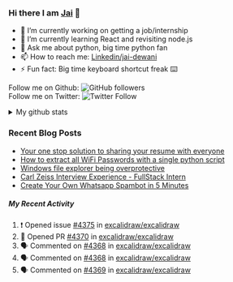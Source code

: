 
### Hi there I am [Jai](https://jaid.tech) 👋

- 🔭 I’m currently working on getting a job/internship
- 🌱 I’m currently learning React and revisiting node.js
- 💬 Ask me about python, big time python fan 
- 📫 How to reach me: [Linkedin/jai-dewani](https://www.linkedin.com/in/jai-dewani)
- ⚡ Fun fact: Big time keyboard shortcut freak :keyboard:

Follow me on Github: ![GitHub followers](https://img.shields.io/github/followers/jai-dewani?label=Follow&style=social)  
Follow me on Twitter: ![Twitter Follow](https://img.shields.io/twitter/follow/jai_dewani?label=Follow&style=social)  

<details>
  <summary>My github stats</summary>
  &nbsp;&nbsp;&nbsp;&nbsp;<img src="https://github-readme-stats.vercel.app/api?username=jai-dewani">
</details>  

### Recent Blog Posts
<!-- BLOG-POST-LIST:START -->
- [Your one stop solution to sharing your resume with everyone](https://jai-dewani.github.io/blogs/one-stop-solution-to-sharing-your-resume/)
- [How to extract all WiFi Passwords with a single python script](https://jai-dewani.github.io/blogs/extract-wifi-passwords/)
- [Windows file explorer being overprotective](https://jai-dewani.github.io/blogs/windows-file-structure/)
- [Carl Zeiss Interview Experience - FullStack Intern](https://jai-dewani.github.io/blogs/carl-zeiss-interview-experience/)
- [Create Your Own Whatsapp Spambot in 5 Minutes](https://jai-dewani.github.io/blogs/automate-whatsapp/)
<!-- BLOG-POST-LIST:END -->

##### My Recent Activity
<!--START_SECTION:activity-->
1. ❗️ Opened issue [#4375](https://github.com/excalidraw/excalidraw/issues/4375) in [excalidraw/excalidraw](https://github.com/excalidraw/excalidraw)
2. 💪 Opened PR [#4370](https://github.com/excalidraw/excalidraw/pull/4370) in [excalidraw/excalidraw](https://github.com/excalidraw/excalidraw)
3. 🗣 Commented on [#4368](https://github.com/excalidraw/excalidraw/issues/4368) in [excalidraw/excalidraw](https://github.com/excalidraw/excalidraw)
4. 🗣 Commented on [#4368](https://github.com/excalidraw/excalidraw/issues/4368) in [excalidraw/excalidraw](https://github.com/excalidraw/excalidraw)
5. 🗣 Commented on [#4369](https://github.com/excalidraw/excalidraw/issues/4369) in [excalidraw/excalidraw](https://github.com/excalidraw/excalidraw)
<!--END_SECTION:activity-->
